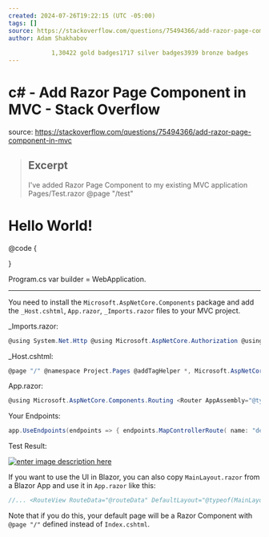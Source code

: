```yaml
---
created: 2024-07-26T19:22:15 (UTC -05:00)
tags: []
source: https://stackoverflow.com/questions/75494366/add-razor-page-component-in-mvc
author: Adam Shakhabov
        
            1,30422 gold badges1717 silver badges3939 bronze badges
---
```


# c# - Add Razor Page Component in MVC - Stack Overflow

source: https://stackoverflow.com/questions/75494366/add-razor-page-component-in-mvc

> ## Excerpt
> I've added Razor Page Component to my existing MVC application
Pages/Test.razor
@page "/test"

<h1>Hello World!</h1>

@code {
    
}

Program.cs
var builder = WebApplication.

---
You need to install the `Microsoft.AspNetCore.Components` package and add the `_Host.cshtml`, `App.razor`, `_Imports.razor` files to your MVC project.

\_Imports.razor:

```csharp
@using System.Net.Http @using Microsoft.AspNetCore.Authorization @using Microsoft.AspNetCore.Components.Authorization @using Microsoft.AspNetCore.Components.Forms @using Microsoft.AspNetCore.Components.Routing @using Microsoft.AspNetCore.Components.Web @using Microsoft.AspNetCore.Components.Web.Virtualization @using Microsoft.JSInterop @using Project
```

\_Host.cshtml:

```csharp
@page "/" @namespace Project.Pages @addTagHelper *, Microsoft.AspNetCore.Mvc.TagHelpers @{ Layout = "_Layout"; } <component type="typeof(App)" render-mode="ServerPrerendered" />
```

App.razor:

```csharp
@using Microsoft.AspNetCore.Components.Routing <Router AppAssembly="@typeof(App).Assembly"> <Found Context="routeData"> <RouteView RouteData="@routeData" /> <FocusOnNavigate RouteData="@routeData" Selector="h1" /> </Found> <NotFound> <PageTitle>Not found</PageTitle> <LayoutView> <p role="alert">Sorry, there's nothing at this address.</p> </LayoutView> </NotFound> </Router>
```

Your Endpoints:

```csharp
app.UseEndpoints(endpoints => { endpoints.MapControllerRoute( name: "default", pattern: "{controller=Home}/{action=Index}/{id?}"); endpoints.MapRazorPages(); endpoints.MapBlazorHub(); endpoints.MapFallbackToPage("/_Host"); });
```

Test Result:

[![enter image description here](https://i.sstatic.net/rlLR6.png)](https://i.sstatic.net/rlLR6.png)

If you want to use the UI in Blazor, you can also copy `MainLayout.razor` from a Blazor App and use it in `App.razor` like this:

```csharp
//... <RouteView RouteData="@routeData" DefaultLayout="@typeof(MainLayout)" /> //... <LayoutView Layout="@typeof(MainLayout)"> //...
```

Note that if you do this, your default page will be a Razor Component with `@page "/"` defined instead of `Index.cshtml`.
